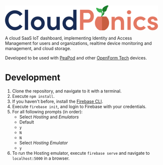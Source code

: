 ![CloudPonics Logo](src/images/LogoTransparent.svg)

A cloud SaaS IoT dashboard, implementing Identity and Access Management for users and organizations, realtime device monitoring and management, and cloud storage.

Developed to be used with [PeaPod](https://github.com/OpenFormTech/PeaPod-RPi) and other [OpenForm Tech](https://github.com/OpenFormTech) devices.

# Development

1. Clone the repository, and navigate to it with a terminal.
2. Execute `npm install`.
3. If you haven't before, install the [Firebase CLI](https://firebase.google.com/docs/cli#install_the_firebase_cli).
4. Execute `firebase init`, and login to Firebase with your credentials. 
5. For all following prompts (in order):
    - Select _Hosting_ and _Emulators_
    - Default
    - `y`
    - `N`
    - `N`
    - Select _Hosting Emulator_
    - `y`
6. To run the Hosting emulator, execute `firebase serve` and navigate to `localhost:5000` in a browser.
